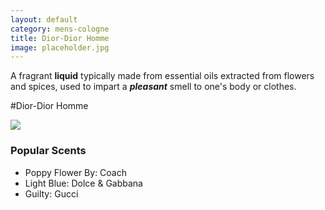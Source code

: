 ```yaml
---
layout: default
category: mens-cologne
title: Dior-Dior Homme
image: placeholder.jpg
---
```


A fragrant **liquid** typically made from essential oils extracted from flowers and spices, used to impart a ***pleasant*** smell to one's body or clothes.
 
#Dior-Dior Homme

![]({{site.baseurl}}/images/placeholder.jpg)

### Popular Scents

- Poppy Flower By: Coach
- Light Blue: Dolce & Gabbana
- Guilty: Gucci



